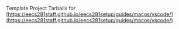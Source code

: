 Template Project Tarballs for [https://eecs281staff.github.io/eecs281setup/guides/macos/vscode/](https://eecs281staff.github.io/eecs281setup/guides/macos/vscode/)
